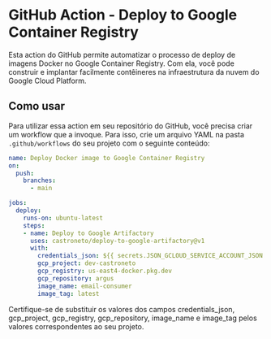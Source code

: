 # GitHub Action - Deploy to Google Container Registry

Esta action do GitHub permite automatizar o processo de deploy de imagens Docker no Google Container Registry. Com ela, você pode construir e implantar facilmente contêineres na infraestrutura da nuvem do Google Cloud Platform.

## Como usar

Para utilizar essa action em seu repositório do GitHub, você precisa criar um workflow que a invoque. Para isso, crie um arquivo YAML na pasta `.github/workflows` do seu projeto com o seguinte conteúdo:

```yaml
name: Deploy Docker image to Google Container Registry
on:
  push:
    branches:
      - main

jobs:
  deploy:
    runs-on: ubuntu-latest
    steps:
    - name: Deploy to Google Artifactory
      uses: castroneto/deploy-to-google-artifactory@v1
      with:
        credentials_json: ${{ secrets.JSON_GCLOUD_SERVICE_ACCOUNT_JSON }}
        gcp_project: dev-castroneto
        gcp_registry: us-east4-docker.pkg.dev
        gcp_repository: argus
        image_name: email-consumer
        image_tag: latest
```

Certifique-se de substituir os valores dos campos credentials_json, gcp_project, gcp_registry, gcp_repository, image_name e image_tag pelos valores correspondentes ao seu projeto.